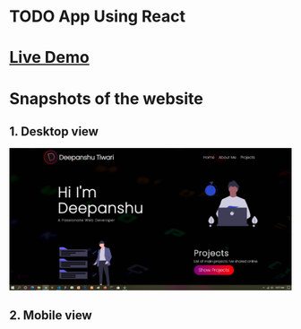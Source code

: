# TODO App Using React

# [Live Demo](https://ddepu11.github.io/todo-react-app/)

# Snapshots of the website

## 1. Desktop view

![desktop_view_1](https://github.com/ddepu11/PortFolio__Website/blob/main/snapshots/Desktop__1.png)

## 2. Mobile view
